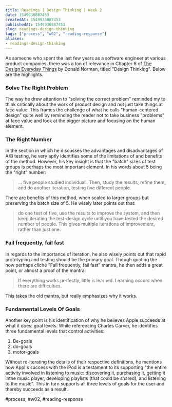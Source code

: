 ```yaml
---
title: Readings | Design Thinking | Week 2
date: 1549936887453
createdAt: 1549936887453
publishedAt: 1549936887453
slug: readings-design-thinking
tags: ["process", "w02", "reading-response"]
aliases:
- readings-design-thinking
---
```


As someone who spent the last few years as a software engineer at various product companies, there was a ton of relevance in Chapter 6 of [The Design Everyday Things](https://www.amazon.com/Design-Everyday-Things-Donald-Norman/dp/1452654123) by Donald Norman, titled "Design Thinking". Below are the highlights.

### Solve The Right Problem

The way he drew attention to "solving the correct problem" reminded my to think critically about the work of product design and not just take things at face value. This frames the challenge of what he calls "human-centered design" quite well by reminding the reader not to take business "problems" at face value and look at the bigger picture and focusing on the human element.

### The Right Number

In the section in which he discusses the advantages and disadvantages of A/B testing, he very aptly identifies some of the limitations of and benefits of the method. However, his key insight is that the "batch" sizes of test groups is perhaps the most important element. In his words about 5 being the "right" number:

> ... five people studied individuall. Then, study the results, refine them, and do another iteration, testing five different people.

There are benefits of this method, when scaled to larger groups but preserving the batch size of 5. He wisely later points out that:

> do one test of five, use the results to improve the system, and then keep iterating the test-design cycle until you have tested the desired number of people. This gives multiple iterations of improvement, rather than just one.

### Fail frequently, fail fast

In regards to the importance of iteration, he also wisely points out that rapid prototyping and testing should be the primary goal. Though quoting the now perhaps cliché "Fail frequently, fail fast" mantra, he then adds a great point, or almost a proof of the mantra:

> If everything works perfectly, little is learned. Learning occurs when there are difficulties.

This takes the old mantra, but really emphasizes why it works.

### Fundamental Levels Of Goals

Another key point is his identification of why he believes Apple succeeds at what it does: goal levels. While referencing Charles Carver, he identifies three fundamental levels that control activities:

1. Be-goals
2. do-goals
3. motor-goals

Without re-iterating the details of their respective definitions, he mentions how Appl's success with the iPod is a testament to its supporting "the entire activity involved in listening to music: discovering it, purchasing it, getting it inthe music player, developing playlists (that could be shared), and listening to the music". This in turn supports all three levels of goals for the user and thereby succeeds as a result.

#process, #w02, #reading-response
